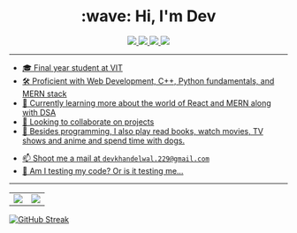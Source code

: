 <h1 align="center">:wave: Hi, I'm Dev</h1>

<p align="center">
  <a href="https://github.com/devk22">
    <img src="https://img.shields.io/badge/website-000000?style=for-the-badge&logo=About.me&logoColor=white">
  </a>
  <a href="https://www.linkedin.com/in/dev-khandelwal-1398711ba/">
    <img src="https://img.shields.io/badge/LinkedIn-0077B5?style=for-the-badge&logo=linkedin&logoColor=white">
   <a/>
  <a href="https://github.com/devk22">
    <img src="https://img.shields.io/badge/harshpailkar-100000?style=for-the-badge&logo=github&logoColor=white">
   <a/>
  <a href="https://twitter.com/DevKhandelwal22">
    <img src="https://img.shields.io/badge/@harsh_pailkar-1DA1F2?style=for-the-badge&logo=twitter&logoColor=white">
</p>

---
    
- 🎓 Final year student at VIT
- 🛠 Proficient with Web Development, C++, Python fundamentals, and MERN stack
- 🌱 Currently learning more about the world of React and MERN along with DSA
- 👯 Looking to collaborate on projects
- 💬 Besides programming, I also play read books, watch movies, TV shows and anime and spend time with dogs.
<!-- - 🌐 Check out my website https://harshpailkar.github.io/ -->
- 📫 Shoot me a mail at `devkhandelwal.229@gmail.com`
- 🤖 Am I testing my code? Or is it testing me...

---

<table cellspacing="0" cellpadding="0" border="0">
  <tr>
    <td>
      <a href="https://github.com/devk22">
        <img src="https://github-readme-stats.vercel.app/api?username=harshpailkar&show_icons=true&include_all_commits=true&theme=tokyonight">
      <a/>
    </td>
    <td>
      <a href="https://github.com/devk22">
        <img src="https://github-readme-stats.vercel.app/api/top-langs/?username=harshpailkar&layout=compact&theme=tokyonight">
      <a/>
    </td>
  </tr>
</table>
    
[![GitHub Streak](https://streak-stats.demolab.com/?user=harshpailkar)](https://git.io/streak-stats)
